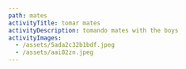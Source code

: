 ```yaml
---
path: mates
activityTitle: tomar mates
activityDescription: tomando mates with the boys
activityImages:
  - /assets/5ada2c32b1bdf.jpeg
  - /assets/aai02zn.jpeg
---
```


